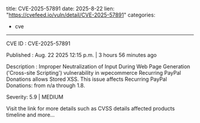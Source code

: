  
title: CVE-2025-57891
date: 2025-8-22
lien: "https://cvefeed.io/vuln/detail/CVE-2025-57891"
categories:
  - cve
---

CVE ID : CVE-2025-57891

Published :  Aug. 22
2025
12:15 p.m. | 3 hours
56 minutes ago

Description : Improper Neutralization of Input During Web Page Generation ('Cross-site Scripting') vulnerability in wpecommerce Recurring PayPal Donations allows Stored XSS. This issue affects Recurring PayPal Donations: from n/a through 1.8.

Severity: 5.9 | MEDIUM

Visit the link for more details
such as CVSS details
affected products
timeline
and more...
